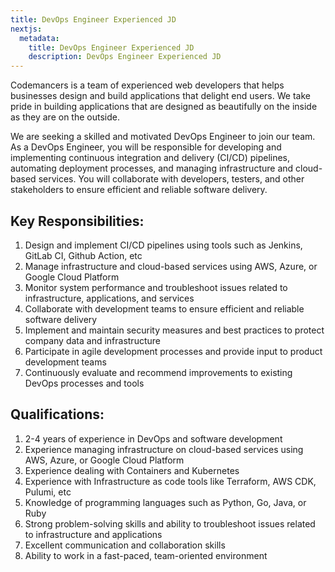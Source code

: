 ```yaml
---
title: DevOps Engineer Experienced JD
nextjs:
  metadata:
    title: DevOps Engineer Experienced JD
    description: DevOps Engineer Experienced JD
---
```


Codemancers is a team of experienced web developers that helps businesses
design and build applications that delight end users. We take pride in building
applications that are designed as beautifully on the inside as they are on the
outside.

We are seeking a skilled and motivated DevOps Engineer to join our team. As a
DevOps Engineer, you will be responsible for developing and implementing continuous
integration and delivery (CI/CD) pipelines, automating deployment processes, and
managing infrastructure and cloud-based services. You will collaborate with developers,
testers, and other stakeholders to ensure efficient and reliable software delivery.

## Key Responsibilities:
1. Design and implement CI/CD pipelines using tools such as Jenkins, GitLab CI,
   Github Action, etc
2. Manage infrastructure and cloud-based services using AWS, Azure, or Google
   Cloud Platform
3. Monitor system performance and troubleshoot issues related to infrastructure,
   applications, and services
4. Collaborate with development teams to ensure efficient and reliable software
   delivery
5. Implement and maintain security measures and best practices to protect
   company data and infrastructure
6. Participate in agile development processes and provide input to product
   development teams
7. Continuously evaluate and recommend improvements to existing DevOps
   processes and tools

## Qualifications:
1. 2-4 years of experience in DevOps and software development
2. Experience managing infrastructure on cloud-based services using AWS, Azure,
   or Google Cloud Platform
3. Experience dealing with Containers and Kubernetes
4. Experience with Infrastructure as code tools like Terraform, AWS CDK, Pulumi,
   etc
5. Knowledge of programming languages such as Python, Go, Java, or Ruby
6. Strong problem-solving skills and ability to troubleshoot issues related to
   infrastructure and applications
7. Excellent communication and collaboration skills
8. Ability to work in a fast-paced, team-oriented environment